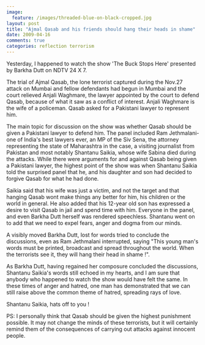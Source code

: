 ```yaml
---
image:
  feature: /images/threaded-blue-on-black-cropped.jpg
layout: post
title: "Ajmal Qasab and his friends should hang their heads in shame"
date: 2009-04-16
comments: true
categories: reflection terrorism
---
```

Yesterday, I happened to watch the show 'The Buck Stops Here' presented by Barkha Dutt on NDTV 24 X 7.

The trial of Ajmal Qasab, the lone terrorist captured during the Nov.27 attack on Mumbai and fellow defendants had begun in Mumbai and the court relieved Anjali Waghmare, the lawyer appointed by the court to defend Qasab, because of what it saw as a conflict of interest. Anjali Waghmare is the wife of a policeman. Qasab asked for a Pakistani lawyer to represent him.

The main topic for discussion on the show was whether Qasab should be given a Pakistani lawyer to defend him. The panel included Ram Jethmalani-one of India's best lawyers ever, an MP of the Siv Sena, the attorney representing the state of Maharashtra in the case, a visiting journalist from Pakistan and most notably Shantanu Saikia, whose wife Sabina died during the attacks. While there were arguments for and against Qasab being given a Pakistani lawyer, the highest point of the show was when Shantanu Saikia told the surprised panel that he, and his daughter and son had decided to forgive Qasab for what he had done.

Saikia said that his wife was just a victim, and not the target and that hanging Qasab wont make things any better for him, his children or the world in general. He also added that his 12-year old son has expressed a desire to visit Qasab in jail and spend time with him. Everyone in the panel, and even Barkha Dutt herself was rendered speechless. Shantanu went on to add that we need to expel fears, anger and dogma from our minds.

A visibly moved Barkha Dutt, lost for words tried to conclude the discussions, even as Ram Jethmalani interrupted, saying "This young man's words must be printed, broadcast and spread throughout the world. When the terrorists see it, they will hang their head in shame !".

As Barkha Dutt, having regained her composure concluded the discussions, Shantanu Saikia's words still echoed in my hearts, and I am sure that anybody who happened to watch the show would have felt the same. In these times of anger and hatred, one man has demonstrated that we can still raise above the common theme of hatred, spreading rays of love.

Shantanu Saikia, hats off to you !

PS: I personally think that Qasab should be given the highest punishment possible. It may not change the minds of these terrorists, but it will certainly remind them of the consequences of carrying out attacks against innocent people.
